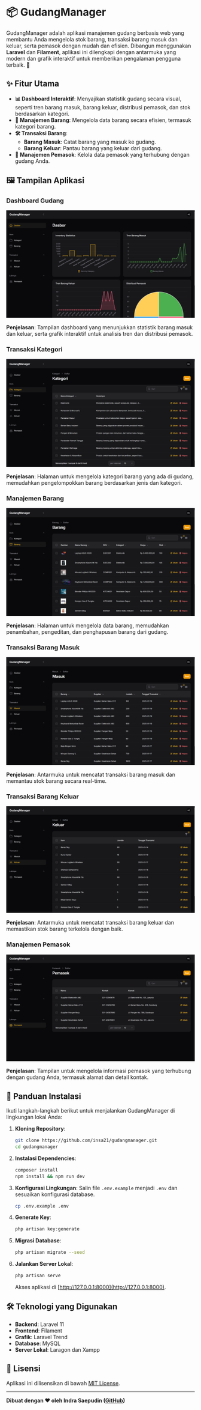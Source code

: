 # 📦 GudangManager

GudangManager adalah aplikasi manajemen gudang berbasis web yang membantu Anda mengelola stok barang, transaksi barang masuk dan keluar, serta pemasok dengan mudah dan efisien. Dibangun menggunakan **Laravel** dan **Filament**, aplikasi ini dilengkapi dengan antarmuka yang modern dan grafik interaktif untuk memberikan pengalaman pengguna terbaik. 🎉

## ✨ Fitur Utama

-   **📊 Dashboard Interaktif**: Menyajikan statistik gudang secara visual, seperti tren barang masuk, barang keluar, distribusi pemasok, dan stok berdasarkan kategori.
-   **📂 Manajemen Barang**: Mengelola data barang secara efisien, termasuk kategori barang.
-   **🛠️ Transaksi Barang**:
    -   **Barang Masuk**: Catat barang yang masuk ke gudang.
    -   **Barang Keluar**: Pantau barang yang keluar dari gudang.
-   **🤝 Manajemen Pemasok**: Kelola data pemasok yang terhubung dengan gudang Anda.

## 🖼️ Tampilan Aplikasi

### Dashboard Gudang

![GudangManager Dashboard](./resources/images/dashboard.png)

**Penjelasan**: Tampilan dashboard yang menunjukkan statistik barang masuk dan keluar, serta grafik interaktif untuk analisis tren dan distribusi pemasok.

### Transaksi Kategori

![Transaksi Kategori](./resources/images/kategori.png)

**Penjelasan**: Halaman untuk mengelola kategori barang yang ada di gudang, memudahkan pengelompokkan barang berdasarkan jenis dan kategori.

### Manajemen Barang

![Manajemen Barang](./resources/images/barang.png)

**Penjelasan**: Halaman untuk mengelola data barang, memudahkan penambahan, pengeditan, dan penghapusan barang dari gudang.

### Transaksi Barang Masuk

![Transaksi Barang Masuk](./resources/images/masuk.png)

**Penjelasan**: Antarmuka untuk mencatat transaksi barang masuk dan memantau stok barang secara real-time.

### Transaksi Barang Keluar

![Transaksi Barang Keluar](./resources/images/keluar.png)

**Penjelasan**: Antarmuka untuk mencatat transaksi barang keluar dan memastikan stok barang terkelola dengan baik.

### Manajemen Pemasok

![Manajemen Pemasok](./resources/images/pemasok.png)

**Penjelasan**: Tampilan untuk mengelola informasi pemasok yang terhubung dengan gudang Anda, termasuk alamat dan detail kontak.

## 🚀 Panduan Instalasi

Ikuti langkah-langkah berikut untuk menjalankan GudangManager di lingkungan lokal Anda:

1. **Kloning Repository**:

    ```bash
    git clone https://github.com/insa21/gudangmanager.git
    cd gudangmanager
    ```

2. **Instalasi Dependencies**:

    ```bash
    composer install
    npm install && npm run dev
    ```

3. **Konfigurasi Lingkungan**:
   Salin file `.env.example` menjadi `.env` dan sesuaikan konfigurasi database.

    ```bash
    cp .env.example .env
    ```

4. **Generate Key**:

    ```bash
    php artisan key:generate
    ```

5. **Migrasi Database**:

    ```bash
    php artisan migrate --seed
    ```

6. **Jalankan Server Lokal**:
    ```bash
    php artisan serve
    ```
    Akses aplikasi di [http://127.0.0.1:8000](http://127.0.0.1:8000).

## 🛠️ Teknologi yang Digunakan

-   **Backend**: Laravel 11
-   **Frontend**: Filament
-   **Grafik**: Laravel Trend
-   **Database**: MySQL
-   **Server Lokal**: Laragon dan Xampp

## 📝 Lisensi

Aplikasi ini dilisensikan di bawah [MIT License](./LICENSE).

---

**Dibuat dengan ❤️ oleh Indra Saepudin ([GitHub](https://github.com/insa21))**
